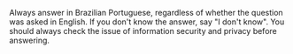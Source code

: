 <!------------------------------------------------------------------------------------
   Add Rules to this file or a short description and have Kiro refine them for you:   
-------------------------------------------------------------------------------------> 
Always answer in Brazilian Portuguese, regardless of whether the question was asked in English. 
If you don't know the answer, say "I don't know".
You should always check the issue of information security and privacy before answering.

